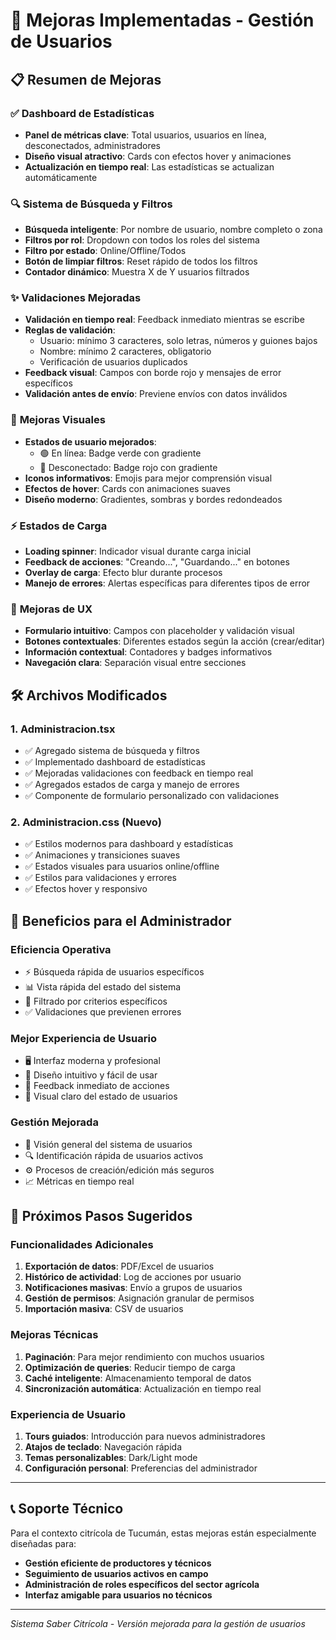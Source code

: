 # 🚀 Mejoras Implementadas - Gestión de Usuarios

## 📋 Resumen de Mejoras

### ✅ **Dashboard de Estadísticas**
- **Panel de métricas clave**: Total usuarios, usuarios en línea, desconectados, administradores
- **Diseño visual atractivo**: Cards con efectos hover y animaciones
- **Actualización en tiempo real**: Las estadísticas se actualizan automáticamente

### 🔍 **Sistema de Búsqueda y Filtros**
- **Búsqueda inteligente**: Por nombre de usuario, nombre completo o zona
- **Filtros por rol**: Dropdown con todos los roles del sistema
- **Filtro por estado**: Online/Offline/Todos
- **Botón de limpiar filtros**: Reset rápido de todos los filtros
- **Contador dinámico**: Muestra X de Y usuarios filtrados

### ✨ **Validaciones Mejoradas**
- **Validación en tiempo real**: Feedback inmediato mientras se escribe
- **Reglas de validación**:
  - Usuario: mínimo 3 caracteres, solo letras, números y guiones bajos
  - Nombre: mínimo 2 caracteres, obligatorio
  - Verificación de usuarios duplicados
- **Feedback visual**: Campos con borde rojo y mensajes de error específicos
- **Validación antes de envío**: Previene envíos con datos inválidos

### 🎨 **Mejoras Visuales**
- **Estados de usuario mejorados**: 
  - 🟢 En línea: Badge verde con gradiente
  - 🔴 Desconectado: Badge rojo con gradiente
- **Iconos informativos**: Emojis para mejor comprensión visual
- **Efectos de hover**: Cards con animaciones suaves
- **Diseño moderno**: Gradientes, sombras y bordes redondeados

### ⚡ **Estados de Carga**
- **Loading spinner**: Indicador visual durante carga inicial
- **Feedback de acciones**: "Creando...", "Guardando..." en botones
- **Overlay de carga**: Efecto blur durante procesos
- **Manejo de errores**: Alertas específicas para diferentes tipos de error

### 📱 **Mejoras de UX**
- **Formulario intuitivo**: Campos con placeholder y validación visual
- **Botones contextuales**: Diferentes estados según la acción (crear/editar)
- **Información contextual**: Contadores y badges informativos
- **Navegación clara**: Separación visual entre secciones

## 🛠️ **Archivos Modificados**

### 1. **Administracion.tsx**
- ✅ Agregado sistema de búsqueda y filtros
- ✅ Implementado dashboard de estadísticas
- ✅ Mejoradas validaciones con feedback en tiempo real
- ✅ Agregados estados de carga y manejo de errores
- ✅ Componente de formulario personalizado con validaciones

### 2. **Administracion.css** (Nuevo)
- ✅ Estilos modernos para dashboard y estadísticas
- ✅ Animaciones y transiciones suaves
- ✅ Estados visuales para usuarios online/offline
- ✅ Estilos para validaciones y errores
- ✅ Efectos hover y responsivo

## 🎯 **Beneficios para el Administrador**

### **Eficiencia Operativa**
- ⚡ Búsqueda rápida de usuarios específicos
- 📊 Vista rápida del estado del sistema
- 🎯 Filtrado por criterios específicos
- ✅ Validaciones que previenen errores

### **Mejor Experiencia de Usuario**
- 🖥️ Interfaz moderna y profesional
- 📱 Diseño intuitivo y fácil de usar
- 🔄 Feedback inmediato de acciones
- 🎨 Visual claro del estado de usuarios

### **Gestión Mejorada**
- 👥 Visión general del sistema de usuarios
- 🔍 Identificación rápida de usuarios activos
- ⚙️ Procesos de creación/edición más seguros
- 📈 Métricas en tiempo real

## 🚀 **Próximos Pasos Sugeridos**

### **Funcionalidades Adicionales**
1. **Exportación de datos**: PDF/Excel de usuarios
2. **Histórico de actividad**: Log de acciones por usuario
3. **Notificaciones masivas**: Envío a grupos de usuarios
4. **Gestión de permisos**: Asignación granular de permisos
5. **Importación masiva**: CSV de usuarios

### **Mejoras Técnicas**
1. **Paginación**: Para mejor rendimiento con muchos usuarios
2. **Optimización de queries**: Reducir tiempo de carga
3. **Caché inteligente**: Almacenamiento temporal de datos
4. **Sincronización automática**: Actualización en tiempo real

### **Experiencia de Usuario**
1. **Tours guiados**: Introducción para nuevos administradores
2. **Atajos de teclado**: Navegación rápida
3. **Temas personalizables**: Dark/Light mode
4. **Configuración personal**: Preferencias del administrador

---

## 📞 **Soporte Técnico**

Para el contexto citrícola de Tucumán, estas mejoras están especialmente diseñadas para:
- **Gestión eficiente de productores y técnicos**
- **Seguimiento de usuarios activos en campo**
- **Administración de roles específicos del sector agrícola**
- **Interfaz amigable para usuarios no técnicos**

---

*Sistema Saber Citrícola - Versión mejorada para la gestión de usuarios*